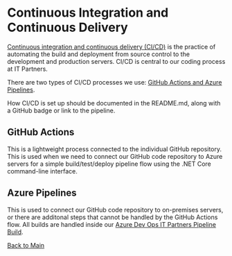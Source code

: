 # Continuous Integration and Continuous Delivery

[Continuous integration and continuous delivery (CI/CD)](https://www.atlassian.com/continuous-delivery/continuous-integration) is the practice of automating the build and deployment from source control to the development and production servers. CI/CD is central to our coding process at IT Partners. 

There are two types of CI/CD processes we use: [GitHub Actions and Azure Pipelines](https://docs.microsoft.com/en-us/dotnet/architecture/devops-for-aspnet-developers/actions-vs-pipelines). 

How CI/CD is set up should be documented in the README.md, along with a GitHub badge or link to the pipeline. 

## GitHub Actions

This is a lightweight process connected to the individual GitHub repository. This is used when we need to connect our GitHub code repository to Azure servers for a simple build/test/deploy pipeline flow using the .NET Core command-line interface. 

## Azure Pipelines

This is used to connect our GitHub code repository to on-premises servers, or there are additonal steps that cannot be handled by the GitHub Actions flow. All builds are handled inside our [Azure Dev Ops IT Partners Pipeline Build](https://dev.azure.com/itpartnersillinois/Pipeline%20Repository%20from%20Gitlab/_build). 

[Back to Main](https://github.com/itpartnersillinois/tutorial/blob/main/README.md)

